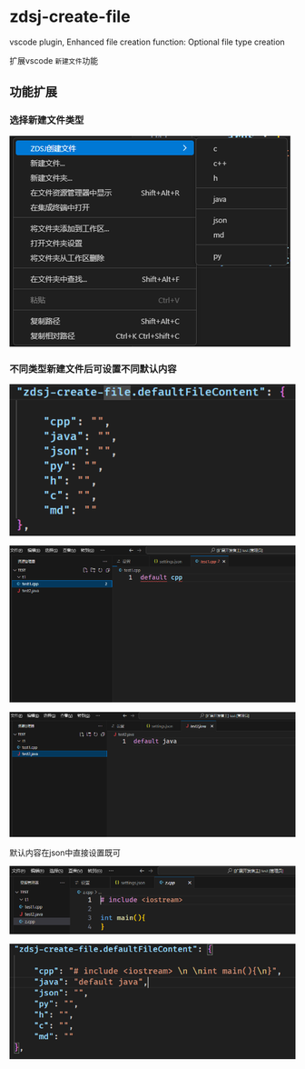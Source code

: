 # zdsj-create-file
vscode plugin, Enhanced file creation function: Optional file type creation

扩展vscode `新建文件`功能

## 功能扩展

### 选择新建文件类型

![新建文件](./img/createFile.png)

### 不同类型新建文件后可设置不同默认内容

![json设置](./img/defaultJson.png)

![cpp设置](./img/defaultCpp.png)

![java设置](./img/defaultJava.png)

默认内容在json中直接设置既可

![cpp设置默认内容](./img/testCpp.png)

![json设置默认内容方式](./img/testJson.png)